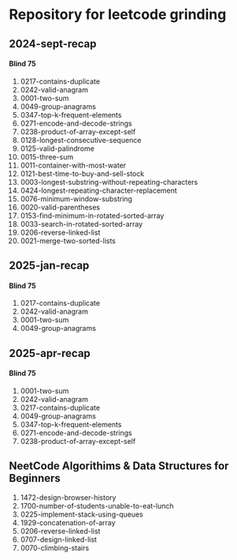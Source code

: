 # Repository for leetcode grinding

## 2024-sept-recap
#### Blind 75
1. 0217-contains-duplicate
2. 0242-valid-anagram
3. 0001-two-sum
4. 0049-group-anagrams
5. 0347-top-k-frequent-elements
6. 0271-encode-and-decode-strings
7. 0238-product-of-array-except-self
8. 0128-longest-consecutive-sequence
9. 0125-valid-palindrome
10. 0015-three-sum
11. 0011-container-with-most-water
12. 0121-best-time-to-buy-and-sell-stock
13. 0003-longest-substring-without-repeating-characters
14. 0424-longest-repeating-character-replacement
15. 0076-minimum-window-substring
16. 0020-valid-parentheses
17. 0153-find-minimum-in-rotated-sorted-array
18. 0033-search-in-rotated-sorted-array
19. 0206-reverse-linked-list
20. 0021-merge-two-sorted-lists

## 2025-jan-recap
#### Blind 75
1. 0217-contains-duplicate
2. 0242-valid-anagram
3. 0001-two-sum
4. 0049-group-anagrams

## 2025-apr-recap
#### Blind 75
1. 0001-two-sum
2. 0242-valid-anagram
3. 0217-contains-duplicate
4. 0049-group-anagrams
5. 0347-top-k-frequent-elements
6. 0271-encode-and-decode-strings
7. 0238-product-of-array-except-self


## NeetCode Algorithims & Data Structures for Beginners
1. 1472-design-browser-history
2. 1700-number-of-students-unable-to-eat-lunch
3. 0225-implement-stack-using-queues
4. 1929-concatenation-of-array
5. 0206-reverse-linked-list
6. 0707-design-linked-list
7. 0070-climbing-stairs